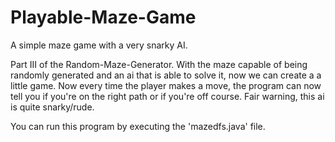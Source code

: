 # Playable-Maze-Game
A simple maze game with a very snarky AI.

Part III of the Random-Maze-Generator. With the maze capable of being randomly generated and an ai that is able to solve it,
now we can create a a little game. Now every time the player makes a move, the program can now tell you if you're on the
right path or if you're off course. Fair warning, this ai is quite snarky/rude. 

You can run this program by executing the 'mazedfs.java' file.
